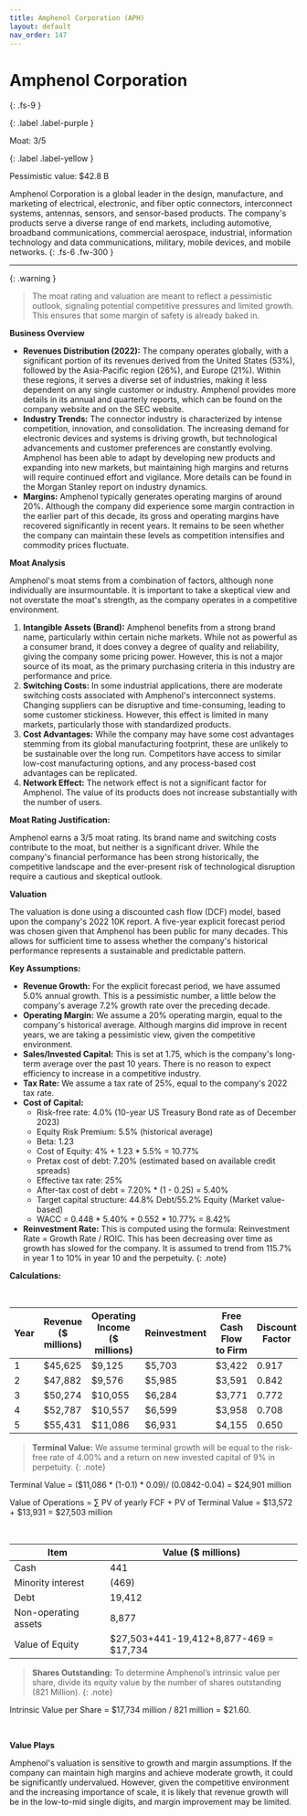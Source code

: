 ```yaml
---
title: Amphenol Corporation (APH)
layout: default
nav_order: 147
---
```


# Amphenol Corporation
{: .fs-9 }

{: .label .label-purple }

Moat: 3/5

{: .label .label-yellow }

Pessimistic value: $42.8 B

Amphenol Corporation is a global leader in the design, manufacture, and marketing of electrical, electronic, and fiber optic connectors, interconnect systems, antennas, sensors, and sensor-based products. The company's products serve a diverse range of end markets, including automotive, broadband communications, commercial aerospace, industrial, information technology and data communications, military, mobile devices, and mobile networks.
{: .fs-6 .fw-300 }

---

{: .warning } 
>The moat rating and valuation are meant to reflect a pessimistic outlook, signaling potential competitive pressures and limited growth. This ensures that some margin of safety is already baked in.


**Business Overview**

* **Revenues Distribution (2022):**  The company operates globally, with a significant portion of its revenues derived from the United States (53%), followed by the Asia-Pacific region (26%), and Europe (21%).  Within these regions, it serves a diverse set of industries, making it less dependent on any single customer or industry.  Amphenol provides more details in its annual and quarterly reports, which can be found on the company website and on the SEC website.
* **Industry Trends:** The connector industry is characterized by intense competition, innovation, and consolidation.  The increasing demand for electronic devices and systems is driving growth, but technological advancements and customer preferences are constantly evolving.  Amphenol has been able to adapt by developing new products and expanding into new markets, but maintaining high margins and returns will require continued effort and vigilance.  More details can be found in the Morgan Stanley report on industry dynamics.
* **Margins:** Amphenol typically generates operating margins of around 20%. Although the company did experience some margin contraction in the earlier part of this decade, its gross and operating margins have recovered significantly in recent years. It remains to be seen whether the company can maintain these levels as competition intensifies and commodity prices fluctuate.

**Moat Analysis**

Amphenol's moat stems from a combination of factors, although none individually are insurmountable. It is important to take a skeptical view and not overstate the moat's strength, as the company operates in a competitive environment.

1. **Intangible Assets (Brand):**  Amphenol benefits from a strong brand name, particularly within certain niche markets. While not as powerful as a consumer brand, it does convey a degree of quality and reliability, giving the company some pricing power.  However, this is not a major source of its moat, as the primary purchasing criteria in this industry are performance and price.
2. **Switching Costs:**  In some industrial applications, there are moderate switching costs associated with Amphenol's interconnect systems.  Changing suppliers can be disruptive and time-consuming, leading to some customer stickiness.  However, this effect is limited in many markets, particularly those with standardized products.
3. **Cost Advantages:** While the company may have some cost advantages stemming from its global manufacturing footprint, these are unlikely to be sustainable over the long run.  Competitors have access to similar low-cost manufacturing options, and any process-based cost advantages can be replicated.
4. **Network Effect:**  The network effect is not a significant factor for Amphenol.  The value of its products does not increase substantially with the number of users.

**Moat Rating Justification:**

Amphenol earns a 3/5 moat rating. Its brand name and switching costs contribute to the moat, but neither is a significant driver. While the company's financial performance has been strong historically, the competitive landscape and the ever-present risk of technological disruption require a cautious and skeptical outlook.

**Valuation**

The valuation is done using a discounted cash flow (DCF) model, based upon the company's 2022 10K report. A five-year explicit forecast period was chosen given that Amphenol has been public for many decades. This allows for sufficient time to assess whether the company's historical performance represents a sustainable and predictable pattern.

**Key Assumptions:**

* **Revenue Growth:**  For the explicit forecast period, we have assumed 5.0% annual growth. This is a pessimistic number, a little below the company's average 7.2% growth rate over the preceding decade.
* **Operating Margin:** We assume a 20% operating margin, equal to the company's historical average.  Although margins did improve in recent years, we are taking a pessimistic view, given the competitive environment.
* **Sales/Invested Capital:** This is set at 1.75, which is the company's long-term average over the past 10 years. There is no reason to expect efficiency to increase in a competitive industry.
* **Tax Rate:**  We assume a tax rate of 25%, equal to the company's 2022 tax rate.
* **Cost of Capital:**
    * Risk-free rate: 4.0% (10-year US Treasury Bond rate as of December 2023)
    * Equity Risk Premium: 5.5% (historical average)
    * Beta: 1.23
    * Cost of Equity: 4% + 1.23 * 5.5% = 10.77%
    * Pretax cost of debt: 7.20% (estimated based on available credit spreads)
    * Effective tax rate: 25%
    * After-tax cost of debt = 7.20% * (1 - 0.25) = 5.40%
    * Target capital structure: 44.8% Debt/55.2% Equity (Market value-based)
    * WACC = 0.448 * 5.40% + 0.552 * 10.77% = 8.42%
* **Reinvestment Rate:** This is computed using the formula: Reinvestment Rate = Growth Rate / ROIC. This has been decreasing over time as growth has slowed for the company. It is assumed to trend from 115.7% in year 1 to 10% in year 10 and the perpetuity.  {: .note}

**Calculations:**

<br>

| Year | Revenue (\$ millions) | Operating Income (\$ millions) | Reinvestment | Free Cash Flow to Firm | Discount Factor | Present Value |
|---|---|---|---|---|---|---|
| 1 | $45,625 | $9,125 | $5,703 | $3,422 | 0.917 | $3,138 |
| 2 | $47,882 | $9,576 | $5,985 | $3,591 | 0.842 | $3,023 |
| 3 | $50,274 | $10,055 | $6,284 | $3,771 | 0.772 | $2,910 |
| 4 | $52,787 | $10,557 | $6,599 | $3,958 | 0.708 | $2,802 |
| 5 | $55,431 | $11,086 | $6,931 | $4,155 | 0.650 | $2,701 |


> **Terminal Value:**  We assume terminal growth will be equal to the risk-free rate of 4.00% and a return on new invested capital of 9% in perpetuity.
> {: .note}

Terminal Value =  ($11,086 * (1-0.1) * 0.09)/ (0.0842-0.04)  = $24,901 million

Value of Operations = ∑ PV of yearly FCF + PV of Terminal Value = \$13,572 + $13,931 = $27,503 million

<br>

| Item | Value (\$ millions) |
|---|---|
| Cash | 441 |
| Minority interest | (469) |
| Debt | 19,412 |
| Non-operating assets | 8,877 |
| Value of Equity | $27,503+441-19,412+8,877-469 = $17,734 |


> **Shares Outstanding:** To determine Amphenol’s intrinsic value per share, divide its equity value by the number of shares outstanding (821 Million).
> {: .note}

Intrinsic Value per Share = $17,734 million / 821 million = $21.60.


<br>

**Value Plays**

Amphenol's valuation is sensitive to growth and margin assumptions. If the company can maintain high margins and achieve moderate growth, it could be significantly undervalued.  However, given the competitive environment and the increasing importance of scale, it is likely that revenue growth will be in the low-to-mid single digits, and margin improvement may be limited.